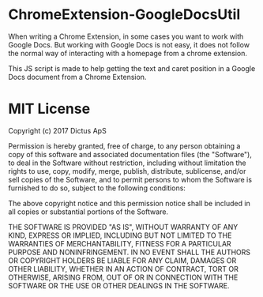 # ChromeExtension-GoogleDocsUtil
When writing a Chrome Extension, in some cases you want to work with Google Docs. 
But working with Google Docs is not easy, it does not follow the normal way of interacting with a homepage from a chrome extension. 

This JS script is made to help getting the text and caret position in a Google Docs document from a Chrome Extension. 

# MIT License 
Copyright (c) 2017 Dictus ApS

Permission is hereby granted, free of charge, to any person obtaining a copy
of this software and associated documentation files (the "Software"), to deal
in the Software without restriction, including without limitation the rights
to use, copy, modify, merge, publish, distribute, sublicense, and/or sell
copies of the Software, and to permit persons to whom the Software is
furnished to do so, subject to the following conditions:

The above copyright notice and this permission notice shall be included in all
copies or substantial portions of the Software.

THE SOFTWARE IS PROVIDED "AS IS", WITHOUT WARRANTY OF ANY KIND, EXPRESS OR
IMPLIED, INCLUDING BUT NOT LIMITED TO THE WARRANTIES OF MERCHANTABILITY,
FITNESS FOR A PARTICULAR PURPOSE AND NONINFRINGEMENT. IN NO EVENT SHALL THE
AUTHORS OR COPYRIGHT HOLDERS BE LIABLE FOR ANY CLAIM, DAMAGES OR OTHER
LIABILITY, WHETHER IN AN ACTION OF CONTRACT, TORT OR OTHERWISE, ARISING FROM,
OUT OF OR IN CONNECTION WITH THE SOFTWARE OR THE USE OR OTHER DEALINGS IN THE
SOFTWARE.